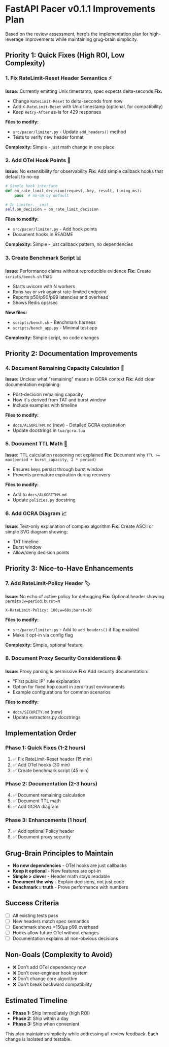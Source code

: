 # FastAPI Pacer v0.1.1 Improvements Plan

Based on the review assessment, here's the implementation plan for high-leverage improvements while maintaining grug-brain simplicity.

## Priority 1: Quick Fixes (High ROI, Low Complexity)

### 1. Fix RateLimit-Reset Header Semantics ⚡
**Issue:** Currently emitting Unix timestamp, spec expects delta-seconds
**Fix:** 
- Change `RateLimit-Reset` to delta-seconds from now
- Add `X-RateLimit-Reset` with Unix timestamp (optional, for compatibility)
- Keep `Retry-After` as-is for 429 responses

**Files to modify:**
- `src/pacer/limiter.py` - Update `add_headers()` method
- Tests to verify new header format

**Complexity:** Simple - just math change in one place

### 2. Add OTel Hook Points 🔌
**Issue:** No extensibility for observability
**Fix:** Add simple callback hooks that default to no-op
```python
# Simple hook interface
def on_rate_limit_decision(request, key, result, timing_ms):
    pass  # no-op by default

# In Limiter.__init__
self.on_decision = on_rate_limit_decision
```

**Files to modify:**
- `src/pacer/limiter.py` - Add hook points
- Document hooks in README

**Complexity:** Simple - just callback pattern, no dependencies

### 3. Create Benchmark Script 📊
**Issue:** Performance claims without reproducible evidence
**Fix:** Create `scripts/bench.sh` that:
- Starts uvicorn with N workers
- Runs `hey` or `wrk` against rate-limited endpoint
- Reports p50/p90/p99 latencies and overhead
- Shows Redis ops/sec

**New files:**
- `scripts/bench.sh` - Benchmark harness
- `scripts/bench_app.py` - Minimal test app

**Complexity:** Simple script, no code changes

## Priority 2: Documentation Improvements

### 4. Document Remaining Capacity Calculation 📝
**Issue:** Unclear what "remaining" means in GCRA context
**Fix:** Add clear documentation explaining:
- Post-decision remaining capacity
- How it's derived from TAT and burst window
- Include examples with timeline

**Files to modify:**
- `docs/ALGORITHM.md` (new) - Detailed GCRA explanation
- Update docstrings in `lua/gcra.lua`

### 5. Document TTL Math 🧮
**Issue:** TTL calculation reasoning not explained
**Fix:** Document why `TTL >= max(period + burst_capacity, 2 * period)`
- Ensures keys persist through burst window
- Prevents premature expiration during recovery

**Files to modify:**
- Add to `docs/ALGORITHM.md`
- Update `policies.py` docstring

### 6. Add GCRA Diagram 📈
**Issue:** Text-only explanation of complex algorithm
**Fix:** Create ASCII or simple SVG diagram showing:
- TAT timeline
- Burst window
- Allow/deny decision points

## Priority 3: Nice-to-Have Enhancements

### 7. Add RateLimit-Policy Header 🏷️
**Issue:** No echo of active policy for debugging
**Fix:** Optional header showing `permits;w=period;burst=N`
```
X-RateLimit-Policy: 100;w=60s;burst=10
```

**Files to modify:**
- `src/pacer/limiter.py` - Add to `add_headers()` if flag enabled
- Make it opt-in via config flag

**Complexity:** Simple, optional feature

### 8. Document Proxy Security Considerations 🔒
**Issue:** Proxy parsing is permissive
**Fix:** Add security documentation:
- "First public IP" rule explanation
- Option for fixed hop count in zero-trust environments
- Example configurations for common scenarios

**Files to modify:**
- `docs/SECURITY.md` (new)
- Update extractors.py docstrings

## Implementation Order

### Phase 1: Quick Fixes (1-2 hours)
1. ✅ Fix RateLimit-Reset header (15 min)
2. ✅ Add OTel hooks (30 min)
3. ✅ Create benchmark script (45 min)

### Phase 2: Documentation (2-3 hours)
4. ✅ Document remaining calculation
5. ✅ Document TTL math
6. ✅ Add GCRA diagram

### Phase 3: Enhancements (1 hour)
7. ✅ Add optional Policy header
8. ✅ Document proxy security

## Grug-Brain Principles to Maintain

- **No new dependencies** - OTel hooks are just callbacks
- **Keep it optional** - New features are opt-in
- **Simple > clever** - Header math stays readable
- **Document the why** - Explain decisions, not just code
- **Benchmark = truth** - Prove performance with numbers

## Success Criteria

- [ ] All existing tests pass
- [ ] New headers match spec semantics
- [ ] Benchmark shows <150μs p99 overhead
- [ ] Hooks allow future OTel without changes
- [ ] Documentation explains all non-obvious decisions

## Non-Goals (Complexity to Avoid)

- ❌ Don't add OTel dependency now
- ❌ Don't over-engineer hook system
- ❌ Don't change core algorithm
- ❌ Don't break backward compatibility

## Estimated Timeline

- **Phase 1:** Ship immediately (high ROI)
- **Phase 2:** Ship within a day
- **Phase 3:** Ship when convenient

This plan maintains simplicity while addressing all review feedback. Each change is isolated and testable.